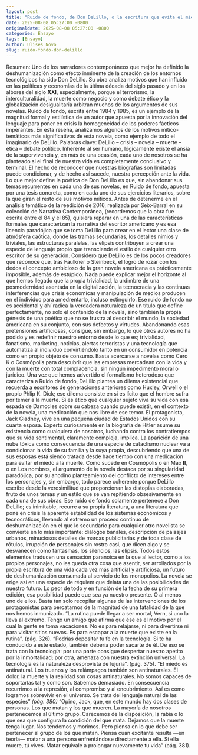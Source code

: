 ```yaml
---
layout: post
title: "Ruido de fondo, de Don DeLillo, o la escritura que evita el miedo a la muerte"
date: 2025-08-08 05:27:00 -0800
originaldate: 2025-08-08 05:27:00 -0800
categories: Ensayo
tags: [Ensayo]
author: Ulises Novo
slug: ruido-fondo-don-delillo
---
```


Resumen:
Uno de los narradores contemporáneos que mejor ha definido la deshumanización como efecto inminente de la creación de los entornos tecnológicos ha sido Don DeLillo. Su obra analiza motivos que han influido en las políticas y economías de la última década del siglo pasado y en los albores del siglo **XXI**, especialmente, porque el terrorismo, la interculturalidad, la muerte como negocio y como debate ético y la globalización desigualitaria arbitran muchos de los argumentos de sus novelas. Ruido de fondo, escrita entre 1984 y 1985, es un ejemplo de la magnitud formal y estilística de un autor que apuesta por la innovación del lenguaje para poner en crisis la homogeneidad de los poderes fácticos imperantes. En esta reseña, analizamos algunos de los motivos mítico-temáticos más significativos de esta novela, como ejemplo de todo el imaginario de DeLillo.
Palabras clave: DeLillo – crisis – novela – muerte – ética – debate político.
Inherente al ser humano, lógicamente existe el ansia de la supervivencia y, en más de una ocasión, cada uno de nosotros se ha planteado si el final de nuestra vida es completamente conclusivo y terminal. El hecho de reconocer que nuestras biografías son limitadas puede condicionar, y de hecho así sucede, nuestra percepción ante la vida.
Lo que mejor define la poética de Don DeLillo es que, sin abandonar sus temas recurrentes en cada una de sus novelas, en Ruido de fondo, apuesta por una tesis concreta, como en cada uno de sus ejercicios literarios, sobre la que giran el resto de sus motivos míticos.
Antes de detenerme en el análisis temático de la reedición de 2016, realizada por Seix-Barral en su colección de Narrativa Contemporánea, (recordemos que la obra fue escrita entre el 84 y el 85), quisiera reparar en una de las características formales que caracterizan la narrativa del escritor americano y es esa licencia paradójica que se toma DeLillo para crear en el lector una clase de atmósfera caótica, donde las tramas secundarias, los detalles nimios y triviales, las estructuras paralelas, las elipsis contribuyen a crear una especie de lenguaje propio que transciende el estilo de cualquier otro escritor de su generación.
Considero que DeLillo es de los pocos creadores que reconoce que, tras Faulkner o Steinbeck, el logro de rozar con los dedos el concepto ambicioso de la gran novela americana es prácticamente imposible, además de estúpido.
Nada puede explicar mejor el horizonte al que hemos llegado que la propia trivialidad, la urdimbre de una posmodernidad asentada en la digitalización, la tecnocracia y las continuas interferencias que crisis económicas y manipulación de medios producen en el individuo para amedrentarlo, incluso extinguirlo.
Ese ruido de fondo no es accidental y ahí radica la verdadera naturaleza de un título que define perfectamente, no solo el contenido de la novela, sino también la propia génesis de una poética que no se frustra al describir el mundo, la sociedad americana en su conjunto, con sus defectos y virtudes.
Abandonando esas pretensiones artificiosas, consigue, sin embargo, lo que otros autores no ha podido y es redefinir nuestro entorno desde lo que es; trivialidad, fanatismo, marketing, noticias, alertas terroristas y una tecnología que automatiza al individuo convirtiéndolo tanto en un consumidor en potencia como en propio objeto de consumo. Basta acercarse a novelas como Cero K o Cosmópolis para descubrir que las empresas mercadean con la vida y con la muerte con total complacencia, sin ningún impedimento moral o jurídico.
Una vez que hemos advertido el formalismo heterodoxo que caracteriza a Ruido de fondo, DeLillo plantea un dilema existencial que recuerda a escritores de generaciones anteriores como Huxley, Orwell o el propio Phlip K. Dick; ese dilema consiste en si es lícito que el hombre sufra por temer a la muerte. Si es ético que cualquier sujeto viva su vida con esa espada de Damocles sobre su cabeza cuando puede existir, en el contexto de la novela, una medicación que nos libre de ese temor.
El protagonista, Jack Gladney, vive en una pequeña ciudad de Estados Unidos con su cuarta esposa. Experto curiosamente en la biografía de Hitler asume su existencia como cualquiera de nosotros, luchando contra los contratiempos que su vida sentimental, claramente compleja, implica. La aparición de una nube tóxica como consecuencia de una especie de cataclismo nuclear va a condicionar la vida de su familia y la suya propia, descubriendo que una de sus esposas está siendo tratada desde hace tiempo con una medicación para evitar el miedo a la muerte.
Como sucede en Cosmópolis o en Mao **II**, o en Los nombres, el argumento de la novela destaca por su singularidad paradójica, por su anodino planteamiento del conflicto de intereses entre los personajes y, sin embargo, todo parece coherente porque DeLillo escribe desde la verosimilitud que proporcionan las distopías elaboradas, fruto de unos temas y un estilo que se van repitiendo obsesivamente en cada una de sus obras.
Ese ruido de fondo solamente pertenece a Don DeLillo; es inimitable, recurre a su propia literatura, a una literatura que pone en crisis la aparente estabilidad de los sistemas económicos y tecnocráticos, llevando al extremo un proceso continuo de deshumanización en el que lo secundario para cualquier otro novelista se convierte en lo más importante: diálogos banales, descripción de paisajes urbanos, minuciosos detalles de marcas publicitarias y de toda clase de rótulos, irrupción de personajes sin rostro casi, que dicen algo y se desvanecen como fantasmas, los silencios, las elipsis.
Todos estos elementos traducen una sensación paranoica en la que al lector, como a los propios personajes, no les queda otra cosa que asentir, ser arrollados por la propia escritura de una vida cada vez más artificial y artificiosa, un futuro de deshumanización consumada al servicio de los monopolios.
La novela se erige así en una especie de réquiem que delata una de las posibilidades de nuestro futuro. Lo peor de todo y en función de la fecha de su primera edición, esa posibilidad puede que sea ya nuestro presente. O al menos uno de ellos.
Basta tan solo recopilar algunas de las intervenciones de los protagonistas para percatarnos de la magnitud de una fatalidad de la que nos hemos inmunizado.
“La rutina puede llegar a ser mortal, Vern, si uno la lleva al extremo. Tengo un amigo que afirma que ése es el motivo por el cual la gente se toma vacaciones. No es para relajarse, ni para divertirse ni para visitar sitios nuevos. Es para escapar a la muerte que existe en la rutina”. (pág. 326).
“Podrías depositar tu fe en la tecnología. Si te ha conducido a este estado, también debería poder sacarte de él. De eso se trata con la tecnología: por una parte consigue despertar nuestro apetito por la inmortalidad; por otra, amenaza con nuestra extinción universal. La tecnología es la naturaleza desprovista de lujuria”. (pág. 375).
“El miedo es antinatural. Los truenos y los relámpagos también son antinaturales. El dolor, la muerte y la realidad son cosas antinaturales. No somos capaces de soportarlas tal y como son. Sabemos demasiado. En consecuencia recurrimos a la represión, al compromiso y al encubrimiento. Así es como logramos sobrevivir en el universo. Se trata del lenguaje natural de las especies” *(pág. 380)*
“Opino, Jack, que, en este mundo hay dos clases de personas. Los que matan y los que mueren. La mayoría de nosotros pertenecemos al último grupo. Carecemos de la disposición, la rabia o lo que sea que configura la condición del que mata. Dejamos que la muerte tenga lugar. Nos tendemos y morimos. Pero piensa en lo que debe ser pertenecer al grupo de los que matan. Piensa cuán excitante resulta —en teoría— matar a una persona enfrentándose directamente a ella. Si ella muere, tú vives. Matar equivale a prolongar nuevamente tu vida” (pág. 381).
